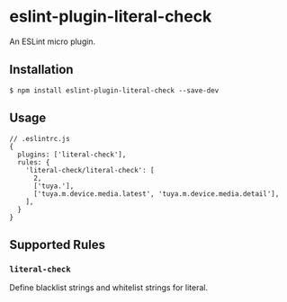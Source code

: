 # eslint-plugin-literal-check

An ESLint micro plugin.

## Installation

```
$ npm install eslint-plugin-literal-check --save-dev
```


## Usage

```
// .eslintrc.js
{
  plugins: ['literal-check'],
  rules: {
    'literal-check/literal-check': [
      2,
      ['tuya.'],
      ['tuya.m.device.media.latest', 'tuya.m.device.media.detail'],
    ],
  }
}
```


## Supported Rules

### `literal-check`

Define blacklist strings and whitelist strings for literal.
